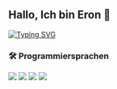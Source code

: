 ## Hallo, Ich bin Eron 👋

[![Typing SVG](https://readme-typing-svg.demolab.com?font=Fira+Code&pause=1000&color=F7F7F7&center=true&vCenter=true&width=435&lines=Eron+S.+%F0%9F%93%9A;Wirtschaftsinformatik+Student+%F0%9F%A7%A0;Full+Stack+Entwickler+%F0%9F%93%A6)](https://git.io/typing-svg)

### 🛠️ Programmiersprachen

<div align="left">
  <img src="https://img.shields.io/badge/javascript-%23323330.svg?style=for-the-badge&logo=javascript&logoColor=%23F7DF1E" />


  <img src="https://img.shields.io/badge/TYPESCRIPT-007ACC?style=for-the-badge&logo=typescript" />
  <img src="https://img.shields.io/badge/TAILWINDCSS-38B2AC?style=for-the-badge&logo=tailwind-css" />
  <img src="https://img.shields.io/badge/MARKDOWN-000000?style=for-the-badge&logo=markdown" />
</div>

<!--
**Eronsej/Eronsej** is a ✨ _special_ ✨ repository because its `README.md` (this file) appears on your GitHub profile.

Here are some ideas to get you started:

- 🔭 I’m currently working on ...
- 🌱 I’m currently learning ...
- 👯 I’m looking to collaborate on ...
- 🤔 I’m looking for help with ...
- 💬 Ask me about ...
- 📫 How to reach me: ...
- 😄 Pronouns: ...
- ⚡ Fun fact: ...
-->
